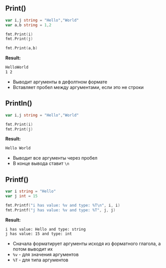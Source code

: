 ## Print()
```go
var i,j string = "Hello","World"  
var a,b string = 1,2 

fmt.Print(i)  
fmt.Print(j)

fmt.Print(a,b)  
```
**Result:**
```cmd
HelloWorld
1 2
```
- Выводит аргументы в дефолтном формате
- Вставляет пробел между аргументами, если это не строки

## Println()
```go
var i,j string = "Hello","World"  

fmt.Print(i)  
fmt.Print(j)
```
**Result:**
```cmd
Hello World
```
- Выводит все аргументы через пробел
- В конце вывода ставит `\n`
## Printf()

```go
var i string = "Hello"  
var j int = 15  

fmt.Printf("i has value: %v and type: %T\n", i, i)  
fmt.Printf("j has value: %v and type: %T", j, j)
```
**Result:**
```cmd
i has value: Hello and type: string   
j has value: 15 and type: int
```
-  Сначала форматирует аргументы исходя из форматного глагола, а потом выводит их
- `%v` - для значения аргументов
- `%T` - для типа аргументов